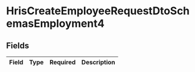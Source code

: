 # HrisCreateEmployeeRequestDtoSchemasEmployment4


## Fields

| Field       | Type        | Required    | Description |
| ----------- | ----------- | ----------- | ----------- |